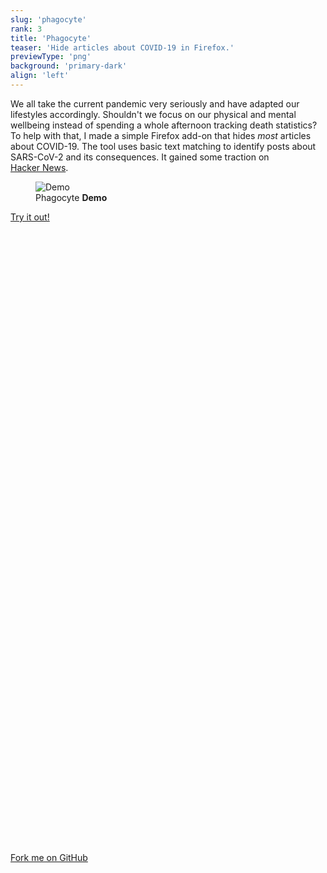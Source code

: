 ```yaml
---
slug: 'phagocyte'
rank: 3
title: 'Phagocyte'
teaser: 'Hide articles about COVID-19 in Firefox.'
previewType: 'png'
background: 'primary-dark'
align: 'left'
---
```


We all take the current pandemic very seriously and have adapted our lifestyles accordingly.
Shouldn't we focus on our physical and mental wellbeing instead of spending a whole afternoon tracking death statistics?  
To help with that, I made a simple Firefox add-on that hides *most* articles about COVID-19.
The tool uses basic text matching to identify posts about SARS-CoV-2 and its consequences.
It gained some traction on <a href="https://news.ycombinator.com/item?id=22781113">Hacker&nbsp;News</a>.



<figure>
<img src="phagocyte/demo.png" alt="Demo"/>
<figcaption>Phagocyte <strong>Demo</strong></figcaption>
</figure>


<section class="meta-links">
<a href="https://addons.mozilla.org/firefox/addon/phagocyte/">
Try it out!
<svg viewBox="0 0 24 24" class="icon"><use xlink:href="icons/sprite.svg#arrow-right"/></svg>
</a>

<a href="https://github.com/LenaSchnedlitz/phagocyte">
<svg viewBox="0 0 24 24" class="icon"><use xlink:href="icons/sprite.svg#github"/></svg>
Fork me on GitHub
<svg viewBox="0 0 24 24" class="icon"><use xlink:href="icons/sprite.svg#arrow-right"/></svg>
</a>
</section>
